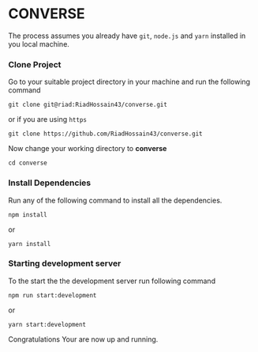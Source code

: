 # CONVERSE

The process assumes you already have `git`, `node.js` and `yarn` installed in you local machine.

### Clone Project

Go to your suitable project directory in your machine and run the following command

```shell
git clone git@riad:RiadHossain43/converse.git
```

or if you are using `https`

```shell
git clone https://github.com/RiadHossain43/converse.git
```

Now change your working directory to **converse**

```shell
cd converse
```

### Install Dependencies

Run any of the following command to install all the dependencies.

```shell
npm install
```

or

```shell
yarn install
```

### Starting development server

To the start the the development server run following command

```shell
npm run start:development
```

or

```shell
yarn start:development
```

Congratulations Your are now up and running.

